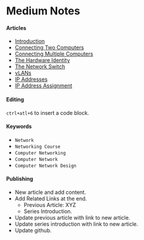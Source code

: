 # Medium Notes

#### Articles

- [Introduction](https://medium.com/p/a8d294094ff7)
- [Connecting Two Computers](https://medium.com/@georgeraafat/connecting-two-computers-588d2c25e128)
- [Connecting Multiple Computers](https://medium.com/@georgeraafat/connecting-multiple-computers-1cf9c0d40d56)
- [The Hardware Identity](https://medium.com/@georgeraafat/the-hardware-identity-f12f011855e2)
- [The Network Switch](https://medium.com/@georgeraafat/the-network-switch-2f15320566d8)
- [vLANs](https://medium.com/@georgeraafat/vlans-e0586e2ac6dd)
- [IP Addresses](https://medium.com/@georgeraafat/ip-addresses-76011a4a4f15)
- [IP Address Assignment](https://medium.com/@georgeraafat/ip-address-assignment-049b71b336eb)

#### Editing

`ctrl+atl+6` to insert a code block.

#### Keywords

- `Network`
- `Networking Course`
- `Computer Networking`
- `Computer Network`
- `Computer Network Design`

#### Publishing

- New article and add content.
- Add Related Links at the end.
  - Previous Article: XYZ
  - Series Introduction.
- Update previous article with link to new article.
- Update series introduction with link to new article.
- Update github.
